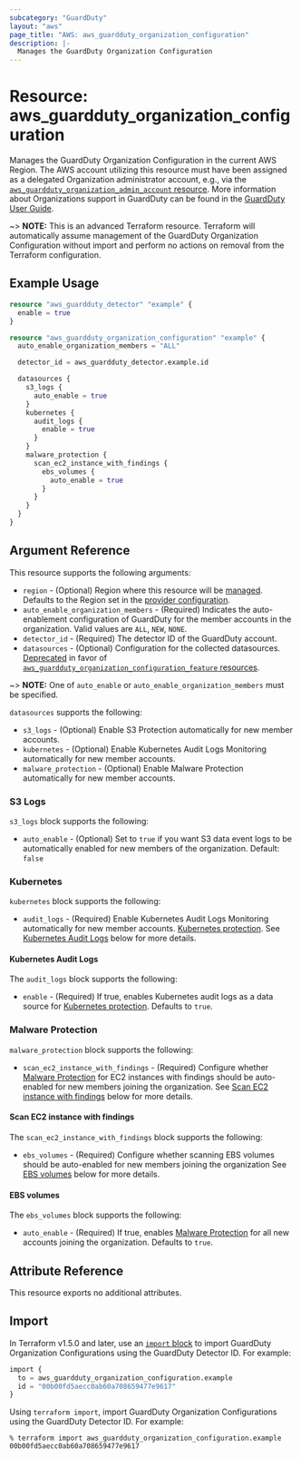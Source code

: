 ```yaml
---
subcategory: "GuardDuty"
layout: "aws"
page_title: "AWS: aws_guardduty_organization_configuration"
description: |-
  Manages the GuardDuty Organization Configuration
---
```


# Resource: aws_guardduty_organization_configuration

Manages the GuardDuty Organization Configuration in the current AWS Region. The AWS account utilizing this resource must have been assigned as a delegated Organization administrator account, e.g., via the [`aws_guardduty_organization_admin_account` resource](/docs/providers/aws/r/guardduty_organization_admin_account.html). More information about Organizations support in GuardDuty can be found in the [GuardDuty User Guide](https://docs.aws.amazon.com/guardduty/latest/ug/guardduty_organizations.html).

~> **NOTE:** This is an advanced Terraform resource. Terraform will automatically assume management of the GuardDuty Organization Configuration without import and perform no actions on removal from the Terraform configuration.

## Example Usage

```terraform
resource "aws_guardduty_detector" "example" {
  enable = true
}

resource "aws_guardduty_organization_configuration" "example" {
  auto_enable_organization_members = "ALL"

  detector_id = aws_guardduty_detector.example.id

  datasources {
    s3_logs {
      auto_enable = true
    }
    kubernetes {
      audit_logs {
        enable = true
      }
    }
    malware_protection {
      scan_ec2_instance_with_findings {
        ebs_volumes {
          auto_enable = true
        }
      }
    }
  }
}
```

## Argument Reference

This resource supports the following arguments:

* `region` - (Optional) Region where this resource will be [managed](https://docs.aws.amazon.com/general/latest/gr/rande.html#regional-endpoints). Defaults to the Region set in the [provider configuration](https://registry.terraform.io/providers/hashicorp/aws/latest/docs#aws-configuration-reference).
* `auto_enable_organization_members` - (Required) Indicates the auto-enablement configuration of GuardDuty for the member accounts in the organization.
  Valid values are `ALL`, `NEW`, `NONE`.
* `detector_id` - (Required) The detector ID of the GuardDuty account.
* `datasources` - (Optional) Configuration for the collected datasources. [Deprecated](https://docs.aws.amazon.com/guardduty/latest/ug/guardduty-feature-object-api-changes-march2023.html) in favor of [`aws_guardduty_organization_configuration_feature` resources](guardduty_organization_configuration_feature.html).

~> **NOTE:** One of `auto_enable` or `auto_enable_organization_members` must be specified.

`datasources` supports the following:

* `s3_logs` - (Optional) Enable S3 Protection automatically for new member accounts.
* `kubernetes` - (Optional) Enable Kubernetes Audit Logs Monitoring automatically for new member accounts.
* `malware_protection` - (Optional) Enable Malware Protection automatically for new member accounts.

### S3 Logs

`s3_logs` block supports the following:

* `auto_enable` - (Optional) Set to `true` if you want S3 data event logs to be automatically enabled for new members of the organization. Default: `false`

### Kubernetes

`kubernetes` block supports the following:

* `audit_logs` - (Required) Enable Kubernetes Audit Logs Monitoring automatically for new member accounts. [Kubernetes protection](https://docs.aws.amazon.com/guardduty/latest/ug/kubernetes-protection.html).
  See [Kubernetes Audit Logs](#kubernetes-audit-logs) below for more details.

#### Kubernetes Audit Logs

The `audit_logs` block supports the following:

* `enable` - (Required) If true, enables Kubernetes audit logs as a data source for [Kubernetes protection](https://docs.aws.amazon.com/guardduty/latest/ug/kubernetes-protection.html).
  Defaults to `true`.

### Malware Protection

`malware_protection` block supports the following:

* `scan_ec2_instance_with_findings` - (Required) Configure whether [Malware Protection](https://docs.aws.amazon.com/guardduty/latest/ug/malware-protection.html) for EC2 instances with findings should be auto-enabled for new members joining the organization.
   See [Scan EC2 instance with findings](#scan-ec2-instance-with-findings) below for more details.

#### Scan EC2 instance with findings

The `scan_ec2_instance_with_findings` block supports the following:

* `ebs_volumes` - (Required) Configure whether scanning EBS volumes should be auto-enabled for new members joining the organization
  See [EBS volumes](#ebs-volumes) below for more details.

#### EBS volumes

The `ebs_volumes` block supports the following:

* `auto_enable` - (Required) If true, enables [Malware Protection](https://docs.aws.amazon.com/guardduty/latest/ug/malware-protection.html) for all new accounts joining the organization.
  Defaults to `true`.

## Attribute Reference

This resource exports no additional attributes.

## Import

In Terraform v1.5.0 and later, use an [`import` block](https://developer.hashicorp.com/terraform/language/import) to import GuardDuty Organization Configurations using the GuardDuty Detector ID. For example:

```terraform
import {
  to = aws_guardduty_organization_configuration.example
  id = "00b00fd5aecc0ab60a708659477e9617"
}
```

Using `terraform import`, import GuardDuty Organization Configurations using the GuardDuty Detector ID. For example:

```console
% terraform import aws_guardduty_organization_configuration.example 00b00fd5aecc0ab60a708659477e9617
```
